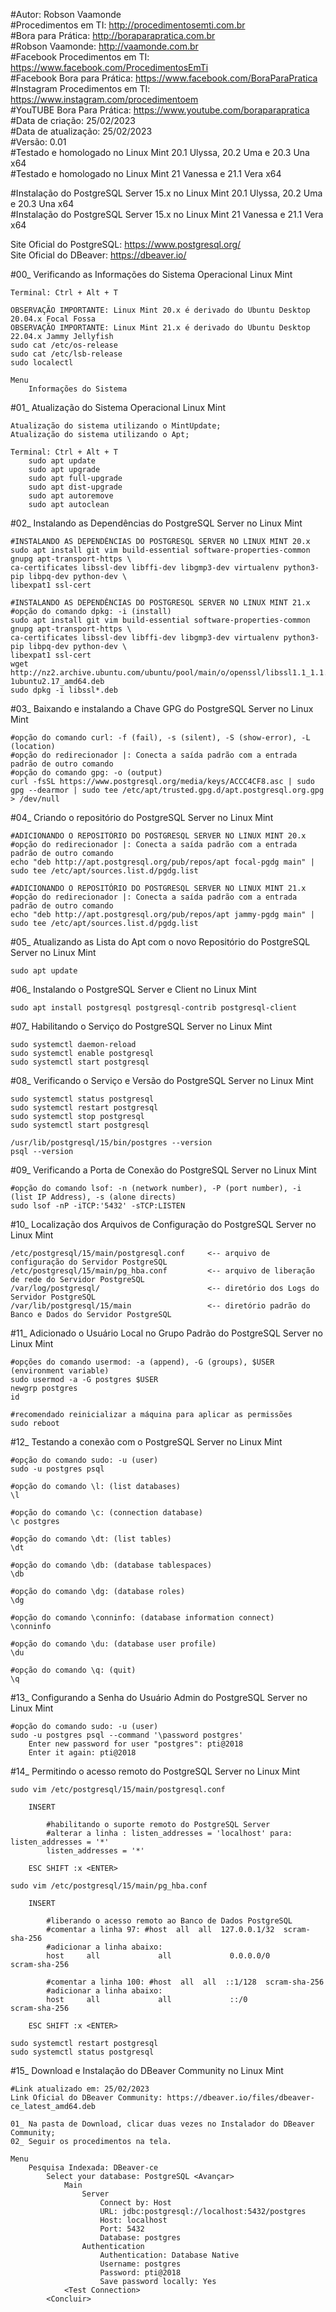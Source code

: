 #Autor: Robson Vaamonde<br>
#Procedimentos em TI: http://procedimentosemti.com.br<br>
#Bora para Prática: http://boraparapratica.com.br<br>
#Robson Vaamonde: http://vaamonde.com.br<br>
#Facebook Procedimentos em TI: https://www.facebook.com/ProcedimentosEmTi<br>
#Facebook Bora para Prática: https://www.facebook.com/BoraParaPratica<br>
#Instagram Procedimentos em TI: https://www.instagram.com/procedimentoem<br>
#YouTUBE Bora Para Prática: https://www.youtube.com/boraparapratica<br>
#Data de criação: 25/02/2023<br>
#Data de atualização: 25/02/2023<br>
#Versão: 0.01<br>
#Testado e homologado no Linux Mint 20.1 Ulyssa, 20.2 Uma e 20.3 Una x64<br>
#Testado e homologado no Linux Mint 21 Vanessa e 21.1 Vera x64

#Instalação do PostgreSQL Server 15.x no Linux Mint 20.1 Ulyssa, 20.2 Uma e 20.3 Una x64<br>
#Instalação do PostgreSQL Server 15.x no Linux Mint 21 Vanessa e 21.1 Vera x64

Site Oficial do PostgreSQL: https://www.postgresql.org/<br>
Site Oficial do DBeaver: https://dbeaver.io/

#00_ Verificando as Informações do Sistema Operacional Linux Mint<br>

	Terminal: Ctrl + Alt + T

	OBSERVAÇÃO IMPORTANTE: Linux Mint 20.x é derivado do Ubuntu Desktop 20.04.x Focal Fossa 
	OBSERVAÇÃO IMPORTANTE: Linux Mint 21.x é derivado do Ubuntu Desktop 22.04.x Jammy Jellyfish
	sudo cat /etc/os-release
	sudo cat /etc/lsb-release
	sudo localectl

	Menu
		Informações do Sistema

#01_ Atualização do Sistema Operacional Linux Mint<br>

	Atualização do sistema utilizando o MintUpdate;
	Atualização do sistema utilizando o Apt;

	Terminal: Ctrl + Alt + T
		sudo apt update
		sudo apt upgrade
		sudo apt full-upgrade
		sudo apt dist-upgrade
		sudo apt autoremove
		sudo apt autoclean

#02_ Instalando as Dependências do PostgreSQL Server no Linux Mint<br>

	#INSTALANDO AS DEPENDÊNCIAS DO POSTGRESQL SERVER NO LINUX MINT 20.x
	sudo apt install git vim build-essential software-properties-common gnupg apt-transport-https \
	ca-certificates libssl-dev libffi-dev libgmp3-dev virtualenv python3-pip libpq-dev python-dev \
	libexpat1 ssl-cert

	#INSTALANDO AS DEPENDÊNCIAS DO POSTGRESQL SERVER NO LINUX MINT 21.x
	#opção do comando dpkg: -i (install)
	sudo apt install git vim build-essential software-properties-common gnupg apt-transport-https \
	ca-certificates libssl-dev libffi-dev libgmp3-dev virtualenv python3-pip libpq-dev python-dev \
	libexpat1 ssl-cert
	wget http://nz2.archive.ubuntu.com/ubuntu/pool/main/o/openssl/libssl1.1_1.1.1f-1ubuntu2.17_amd64.deb
	sudo dpkg -i libssl*.deb

#03_ Baixando e instalando a Chave GPG do PostgreSQL Server no Linux Mint<br>

	#opção do comando curl: -f (fail), -s (silent), -S (show-error), -L (location)
	#opção do redirecionador |: Conecta a saída padrão com a entrada padrão de outro comando
	#opção do comando gpg: -o (output)
	curl -fsSL https://www.postgresql.org/media/keys/ACCC4CF8.asc | sudo gpg --dearmor | sudo tee /etc/apt/trusted.gpg.d/apt.postgresql.org.gpg > /dev/null

#04_ Criando o repositório do PostgreSQL Server no Linux Mint<br>

	#ADICIONANDO O REPOSITÓRIO DO POSTGRESQL SERVER NO LINUX MINT 20.x
	#opção do redirecionador |: Conecta a saída padrão com a entrada padrão de outro comando
	echo "deb http://apt.postgresql.org/pub/repos/apt focal-pgdg main" | sudo tee /etc/apt/sources.list.d/pgdg.list

	#ADICIONANDO O REPOSITÓRIO DO POSTGRESQL SERVER NO LINUX MINT 21.x
	#opção do redirecionador |: Conecta a saída padrão com a entrada padrão de outro comando
	echo "deb http://apt.postgresql.org/pub/repos/apt jammy-pgdg main" | sudo tee /etc/apt/sources.list.d/pgdg.list

#05_ Atualizando as Lista do Apt com o novo Repositório do PostgreSQL Server no Linux Mint<br>

	sudo apt update

#06_ Instalando o PostgreSQL Server e Client no Linux Mint<br>

	sudo apt install postgresql postgresql-contrib postgresql-client

#07_ Habilitando o Serviço do PostgreSQL Server no Linux Mint<br>

	sudo systemctl daemon-reload
	sudo systemctl enable postgresql
	sudo systemctl start postgresql

#08_ Verificando o Serviço e Versão do PostgreSQL Server no Linux Mint<br>

	sudo systemctl status postgresql
	sudo systemctl restart postgresql
	sudo systemctl stop postgresql
	sudo systemctl start postgresql

	/usr/lib/postgresql/15/bin/postgres --version
	psql --version

#09_ Verificando a Porta de Conexão do PostgreSQL Server no Linux Mint<br>

	#opção do comando lsof: -n (network number), -P (port number), -i (list IP Address), -s (alone directs)
	sudo lsof -nP -iTCP:'5432' -sTCP:LISTEN

#10_ Localização dos Arquivos de Configuração do PostgreSQL Server no Linux Mint<br>

	/etc/postgresql/15/main/postgresql.conf		<-- arquivo de configuração do Servidor PostgreSQL
	/etc/postgresql/15/main/pg_hba.conf			<-- arquivo de liberação de rede do Servidor PostgreSQL
	/var/log/postgresql/						<-- diretório dos Logs do Servidor PostgreSQL
	/var/lib/postgresql/15/main					<-- diretório padrão do Banco e Dados do Servidor PostgreSQL

#11_ Adicionado o Usuário Local no Grupo Padrão do PostgreSQL Server no Linux Mint<br>

	#opções do comando usermod: -a (append), -G (groups), $USER (environment variable)
	sudo usermod -a -G postgres $USER
	newgrp postgres
	id
	
	#recomendado reinicializar a máquina para aplicar as permissões
	sudo reboot

#12_ Testando a conexão com o PostgreSQL Server no Linux Mint<br>

	#opção do comando sudo: -u (user)
	sudo -u postgres psql

	#opção do comando \l: (list databases)
	\l

	#opção do comando \c: (connection database)
	\c postgres

	#opção do comando \dt: (list tables)
	\dt

	#opção do comando \db: (database tablespaces)
	\db

	#opção do comando \dg: (database roles)
	\dg

	#opção do comando \conninfo: (database information connect)
	\conninfo

	#opção do comando \du: (database user profile)
	\du

	#opção do comando \q: (quit)
	\q

#13_ Configurando a Senha do Usuário Admin do PostgreSQL Server no Linux Mint<br>

	#opção do comando sudo: -u (user)
	sudo -u postgres psql --command '\password postgres'
		Enter new password for user "postgres": pti@2018
		Enter it again: pti@2018

#14_ Permitindo o acesso remoto do PostgreSQL Server no Linux Mint<br>

	sudo vim /etc/postgresql/15/main/postgresql.conf
	
		INSERT

			#habilitando o suporte remoto do PostgreSQL Server
			#alterar a linha : listen_addresses = 'localhost' para: listen_addresses = '*'
			listen_addresses = '*'

		ESC SHIFT :x <ENTER>

	sudo vim /etc/postgresql/15/main/pg_hba.conf
	
		INSERT

			#liberando o acesso remoto ao Banco de Dados PostgreSQL
			#comentar a linha 97: #host  all  all  127.0.0.1/32  scram-sha-256
			#adicionar a linha abaixo:
			host     all             all             0.0.0.0/0               scram-sha-256

			#comentar a linha 100: #host  all  all  ::1/128  scram-sha-256
			#adicionar a linha abaixo:
			host     all             all             ::/0                    scram-sha-256

		ESC SHIFT :x <ENTER>

	sudo systemctl restart postgresql
	sudo systemctl status postgresql

#15_ Download e Instalação do DBeaver Community no Linux Mint<br>

	#Link atualizado em: 25/02/2023
	Link Oficial do DBeaver Community: https://dbeaver.io/files/dbeaver-ce_latest_amd64.deb
	
	01_ Na pasta de Download, clicar duas vezes no Instalador do DBeaver Community;
	02_ Seguir os procedimentos na tela.

	Menu
		Pesquisa Indexada: DBeaver-ce
			Select your database: PostgreSQL <Avançar>
				Main
					Server
						Connect by: Host
						URL: jdbc:postgresql://localhost:5432/postgres
						Host: localhost
						Port: 5432
						Database: postgres
					Authentication
						Authentication: Database Native
						Username: postgres
						Password: pti@2018
						Save password locally: Yes
				<Test Connection>
			<Concluir>